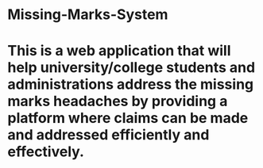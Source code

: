 # Missing-Marks-System

# This is a web application that will help university/college students and administrations address the missing marks headaches by providing a platform where claims can be made and addressed efficiently and effectively.
 
